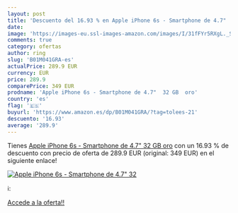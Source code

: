 ```yaml
---
layout: post
title: 'Descuento del 16.93 % en Apple iPhone 6s - Smartphone de 4.7"  32'
date: 
image: 'https://images-eu.ssl-images-amazon.com/images/I/31fFYr5RXgL._SL200_.jpg'
comments: true
category: ofertas
author: ring
slug: 'B01M041GRA-es'
actualPrice: 289.9 EUR
currency: EUR
price: 289.9
comparePrice: 349 EUR
prodname: 'Apple iPhone 6s - Smartphone de 4.7"  32 GB  oro'
country: 'es'
flag: '🇪🇸'
buyurl: 'https://www.amazon.es/dp/B01M041GRA/?tag=tolees-21'
descuento: '16.93'
average: '289.9'
---
```


Tienes [Apple iPhone 6s - Smartphone de 4.7"  32 GB  oro](https://www.amazon.es/dp/B01M041GRA/?tag=tolees-21) con un 16.93 % de descuento con precio de oferta de 289.9 EUR (original: 349 EUR) en el siguiente enlace!

[![Apple iPhone 6s - Smartphone de 4.7"  32](https://images-eu.ssl-images-amazon.com/images/I/31fFYr5RXgL._SL200_.jpg)](https://www.amazon.es/dp/B01M041GRA/?tag=tolees-21)

ℹ️:


[Accede a la oferta!!](https://www.amazon.es/dp/B01M041GRA/?tag=tolees-21)

